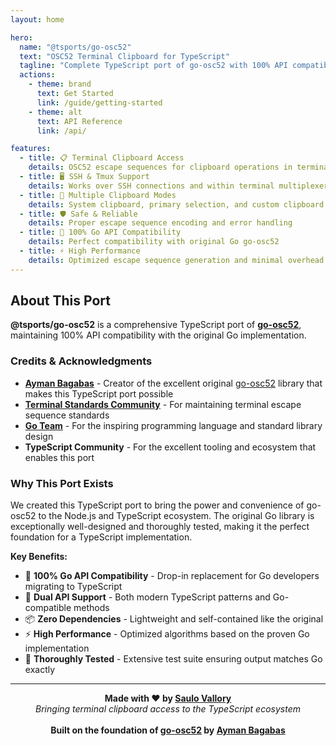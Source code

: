 ```yaml
---
layout: home

hero:
  name: "@tsports/go-osc52"
  text: "OSC52 Terminal Clipboard for TypeScript"
  tagline: "Complete TypeScript port of go-osc52 with 100% API compatibility"
  actions:
    - theme: brand
      text: Get Started
      link: /guide/getting-started
    - theme: alt
      text: API Reference
      link: /api/

features:
  - title: 📋 Terminal Clipboard Access
    details: OSC52 escape sequences for clipboard operations in terminal environments
  - title: 🖥️ SSH & Tmux Support
    details: Works over SSH connections and within terminal multiplexers like tmux
  - title: 🎯 Multiple Clipboard Modes
    details: System clipboard, primary selection, and custom clipboard targets
  - title: 🛡️ Safe & Reliable
    details: Proper escape sequence encoding and error handling
  - title: 🔄 100% Go API Compatibility
    details: Perfect compatibility with original Go go-osc52
  - title: ⚡ High Performance
    details: Optimized escape sequence generation and minimal overhead
---
```


## About This Port

**@tsports/go-osc52** is a comprehensive TypeScript port of [**go-osc52**](https://github.com/aymanbagabas/go-osc52), maintaining 100% API compatibility with the original Go implementation.

### Credits & Acknowledgments

- **[Ayman Bagabas](https://github.com/aymanbagabas)** - Creator of the excellent original [go-osc52](https://github.com/aymanbagabas/go-osc52) library that makes this TypeScript port possible
- **[Terminal Standards Community](https://invisible-island.net/xterm/)** - For maintaining terminal escape sequence standards
- **[Go Team](https://golang.org/)** - For the inspiring programming language and standard library design
- **TypeScript Community** - For the excellent tooling and ecosystem that enables this port

### Why This Port Exists

We created this TypeScript port to bring the power and convenience of go-osc52 to the Node.js and TypeScript ecosystem. The original Go library is exceptionally well-designed and thoroughly tested, making it the perfect foundation for a TypeScript implementation.

**Key Benefits:**
- 🎯 **100% Go API Compatibility** - Drop-in replacement for Go developers migrating to TypeScript
- 🔄 **Dual API Support** - Both modern TypeScript patterns and Go-compatible methods
- 📦 **Zero Dependencies** - Lightweight and self-contained like the original
- ⚡ **High Performance** - Optimized algorithms based on the proven Go implementation
- 🧪 **Thoroughly Tested** - Extensive test suite ensuring output matches Go exactly

---

<div align="center">
  <strong>Made with ❤️ by <a href="https://saulo.engineer">Saulo Vallory</a></strong><br>
  <em>Bringing terminal clipboard access to the TypeScript ecosystem</em><br><br>
  <strong>Built on the foundation of <a href="https://github.com/aymanbagabas/go-osc52">go-osc52</a> by <a href="https://github.com/aymanbagabas">Ayman Bagabas</a></strong>
</div>